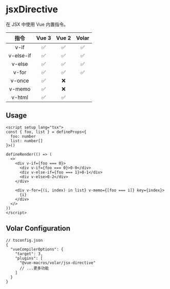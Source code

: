 # jsxDirective

<StabilityLevel level="experimental" />

在 JSX 中使用 Vue 内置指令。

|   指令    |       Vue 3        |       Vue 2        |       Volar        |
| :-------: | :----------------: | :----------------: | :----------------: |
|   v-if    | :white_check_mark: | :white_check_mark: | :white_check_mark: |
| v-else-if | :white_check_mark: | :white_check_mark: | :white_check_mark: |
|  v-else   | :white_check_mark: | :white_check_mark: | :white_check_mark: |
|   v-for   | :white_check_mark: | :white_check_mark: | :white_check_mark: |
|  v-once   | :white_check_mark: |        :x:         |                    |
|  v-memo   | :white_check_mark: |        :x:         |                    |
|  v-html   | :white_check_mark: | :white_check_mark: |                    |

## Usage

```vue
<script setup lang="tsx">
const { foo, list } = defineProps<{
  foo: number
  list: number[]
}>()

defineRender(() => (
  <>
    <div v-if={foo === 0}>
      <div v-if={foo === 0}>0-0</div>
      <div v-else-if={foo === 1}>0-1</div>
      <div v-else>0-2</div>
    </div>

    <div v-for={(i, index) in list} v-memo={[foo === i]} key={index}>
      {i}
    </div>
  </>
))
</script>
```

## Volar Configuration

```jsonc {6}
// tsconfig.json
{
  "vueCompilerOptions": {
    "target": 3,
    "plugins": [
      "@vue-macros/volar/jsx-directive"
      // ...更多功能
    ]
  }
}
```
